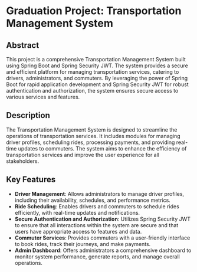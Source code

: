 # Graduation Project: Transportation Management System

## Abstract
This project is a comprehensive Transportation Management System built using Spring Boot and Spring Security JWT. The system provides a secure and efficient platform for managing transportation services, catering to drivers, administrators, and commuters. By leveraging the power of Spring Boot for rapid application development and Spring Security JWT for robust authentication and authorization, the system ensures secure access to various services and features.

## Description
The Transportation Management System is designed to streamline the operations of transportation services. It includes modules for managing driver profiles, scheduling rides, processing payments, and providing real-time updates to commuters. The system aims to enhance the efficiency of transportation services and improve the user experience for all stakeholders.

## Key Features
- **Driver Management**: Allows administrators to manage driver profiles, including their availability, schedules, and performance metrics.
- **Ride Scheduling**: Enables drivers and commuters to schedule rides efficiently, with real-time updates and notifications.
- **Secure Authentication and Authorization**: Utilizes Spring Security JWT to ensure that all interactions within the system are secure and that users have appropriate access to features and data.
- **Commuter Services**: Provides commuters with a user-friendly interface to book rides, track their journeys, and make payments.
- **Admin Dashboard**: Offers administrators a comprehensive dashboard to monitor system performance, generate reports, and manage overall operations.
